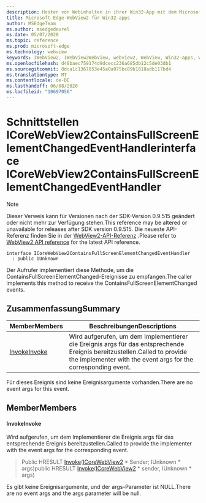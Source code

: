 ```yaml
---
description: Hosten von Webinhalten in ihrer Win32-App mit dem Microsoft Edge WebView2-Steuerelement
title: Microsoft Edge-WebView2 für Win32-apps
author: MSEdgeTeam
ms.author: msedgedevrel
ms.date: 05/07/2020
ms.topic: reference
ms.prod: microsoft-edge
ms.technology: webview
keywords: IWebView2, IWebView2WebView, webview2, WebView, Win32-apps, Win32, Edge, ICoreWebView2, ICoreWebView2Controller, Browser-Steuerelement, Edge-HTML
ms.openlocfilehash: d48baec759174d9dcecc236a685db12c5de03db1
ms.sourcegitcommit: 8dca1c1367853e45a0a975bc89b1818adb117bd4
ms.translationtype: MT
ms.contentlocale: de-DE
ms.lasthandoff: 06/08/2020
ms.locfileid: "10697056"
---
```

# <span data-ttu-id="9f632-104">Schnittstellen ICoreWebView2ContainsFullScreenElementChangedEventHandler</span><span class="sxs-lookup"><span data-stu-id="9f632-104">interface ICoreWebView2ContainsFullScreenElementChangedEventHandler</span></span> 

> [!NOTE]
> <span data-ttu-id="9f632-105">Dieser Verweis kann für Versionen nach der SDK-Version 0.9.515 geändert oder nicht mehr zur Verfügung stehen.</span><span class="sxs-lookup"><span data-stu-id="9f632-105">This reference may be altered or unavailable for releases after SDK version 0.9.515.</span></span> <span data-ttu-id="9f632-106">Die neueste API-Referenz finden Sie in der [WebView2-API-Referenz](../../../webview2-api-reference.md) .</span><span class="sxs-lookup"><span data-stu-id="9f632-106">Please refer to [WebView2 API reference](../../../webview2-api-reference.md) for the latest API reference.</span></span>

```
interface ICoreWebView2ContainsFullScreenElementChangedEventHandler
  : public IUnknown
```

<span data-ttu-id="9f632-107">Der Aufrufer implementiert diese Methode, um die ContainsFullScreenElementChanged-Ereignisse zu empfangen.</span><span class="sxs-lookup"><span data-stu-id="9f632-107">The caller implements this method to receive the ContainsFullScreenElementChanged events.</span></span>

## <span data-ttu-id="9f632-108">Zusammenfassung</span><span class="sxs-lookup"><span data-stu-id="9f632-108">Summary</span></span>

 <span data-ttu-id="9f632-109">Member</span><span class="sxs-lookup"><span data-stu-id="9f632-109">Members</span></span>                        | <span data-ttu-id="9f632-110">Beschreibungen</span><span class="sxs-lookup"><span data-stu-id="9f632-110">Descriptions</span></span>
--------------------------------|---------------------------------------------
[<span data-ttu-id="9f632-111">Invoke</span><span class="sxs-lookup"><span data-stu-id="9f632-111">Invoke</span></span>](#invoke) | <span data-ttu-id="9f632-112">Wird aufgerufen, um dem Implementierer die Ereignis args für das entsprechende Ereignis bereitzustellen.</span><span class="sxs-lookup"><span data-stu-id="9f632-112">Called to provide the implementer with the event args for the corresponding event.</span></span>

<span data-ttu-id="9f632-113">Für dieses Ereignis sind keine Ereignisargumente vorhanden.</span><span class="sxs-lookup"><span data-stu-id="9f632-113">There are no event args for this event.</span></span>

## <span data-ttu-id="9f632-114">Member</span><span class="sxs-lookup"><span data-stu-id="9f632-114">Members</span></span>

#### <span data-ttu-id="9f632-115">Invoke</span><span class="sxs-lookup"><span data-stu-id="9f632-115">Invoke</span></span> 

<span data-ttu-id="9f632-116">Wird aufgerufen, um dem Implementierer die Ereignis args für das entsprechende Ereignis bereitzustellen.</span><span class="sxs-lookup"><span data-stu-id="9f632-116">Called to provide the implementer with the event args for the corresponding event.</span></span>

> <span data-ttu-id="9f632-117">Public HRESULT [Invoke](#invoke)([ICoreWebView2](icorewebview2.md) \* Sender; IUnknown \* args)</span><span class="sxs-lookup"><span data-stu-id="9f632-117">public HRESULT [Invoke](#invoke)([ICoreWebView2](icorewebview2.md) \* sender, IUnknown \* args)</span></span>

<span data-ttu-id="9f632-118">Es gibt keine Ereignisargumente, und der args-Parameter ist NULL.</span><span class="sxs-lookup"><span data-stu-id="9f632-118">There are no event args and the args parameter will be null.</span></span>

